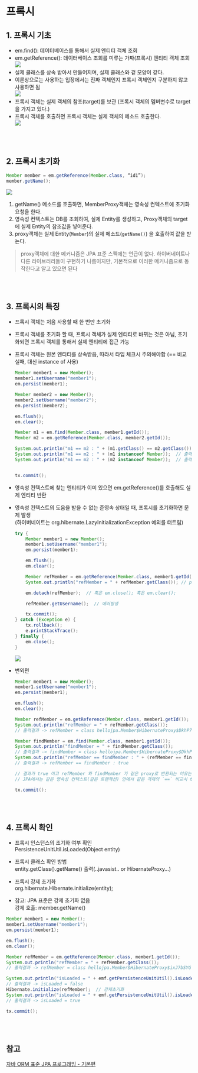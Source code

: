 # 프록시

## 1. 프록시 기초
* em.find(): 데이터베이스를 통해서 실제 엔티티 객체 조회
* em.getReference(): 데이터베이스 조회를 미루는 가짜(프록시) 엔티티 객체 조회
    ![](imgs/proxy/2021-12-31-06-02-04.png)
* 실제 클래스를 상속 받아서 만들어지며, 실제 클래스와 겉 모양이 같다.
* 이론상으로는 사용하는 입장에서는 진짜 객체인지 프록시 객체인지 구분하지 않고 사용하면 됨   
    ![](imgs/proxy/2021-12-31-06-04-32.png)
* 프록시 객체는 실제 객체의 참조(target)를 보관 (프록시 객체의 멤버변수로 target을 가지고 있다.)
* 프록시 객체를 호출하면 프록시 객체는 실제 객체의 메소드 호출한다.   
    ![](imgs/proxy/2021-12-31-06-05-58.png)


<br><br>


## 2. 프록시 초기화

```java
Member member = em.getReference(Member.class, “id1”);
member.getName();
```

![](imgs/proxy/2021-12-31-06-07-22.png)

1. getName() 메소드를 호출하면, MemberProxy객체는 영속성 컨텍스트에 초기화 요청을 한다.
2. 영속성 컨텍스트는 DB를 조회하여, 실제 Entity를 생성하고, Proxy객체의 target에 실제 Entity의 참조값을 넣어준다.
3. proxy객체는 실제 Entity(`Member`)의 실제 메소드(`getName()`) 을 호출하여 값을 받는다.

> proxy객체에 대한 메커니즘은 JPA 표준 스펙에는 언급이 없다. 하이버네이트나 다른 라이브러리들이 구현하기 나름이지만, 기본적으로 이러한 메커니즘으로 동작한다고 알고 있으면 된다


<br><br>


## 3. 프록시의 특징

* 프록시 객체는 처음 사용할 때 한 번만 초기화

* 프록시 객체를 초기화 할 때, 프록시 객체가 실제 엔티티로 바뀌는 것은 아님, 초기화되면 프록시 객체를 통해서 실제 엔티티에 접근 가능

* 프록시 객체는 원본 엔티티를 상속받음, 따라서 타입 체크시 주의해야함 (== 비교 실패, 대신 instance of 사용)
    ```java
    Member member1 = new Member();
    member1.setUsername("member1");
    em.persist(member1);

    Member member2 = new Member();
    member2.setUsername("member2");
    em.persist(member2);

    em.flush();
    em.clear();

    Member m1 = em.find(Member.class, member1.getId());
    Member m2 = em.getReference(Member.class, member2.getId());

    System.out.println("m1 == m2 : " + (m1.getClass() == m2.getClass()));  // 출력결과 : m1 == m2 : false
    System.out.println("m1 == m2 : " + (m1 instanceof Member));  // 출력결과 : m1 == m2 : true
    System.out.println("m1 == m2 : " + (m2 instanceof Member));  // 출력결과 : m1 == m2 : true


    tx.commit();
    ```
* 영속성 컨텍스트에 찾는 엔티티가 이미 있으면 em.getReference()를 호출해도 실제 엔티티 반환

* 영속성 컨텍스트의 도움을 받을 수 없는 준영속 상태일 때, 프록시를 초기화하면 문제 발생   
  (하이버네이트는 org.hibernate.LazyInitializationException 예외를 터트림)
    ```java
    try {
        Member member1 = new Member();
        member1.setUsername("member1");
        em.persist(member1);

        em.flush();
        em.clear();

        Member refMember = em.getReference(Member.class, member1.getId());
        System.out.println("refMember = " + refMember.getClass()); // proxy

        em.detach(refMember);  // 혹은 em.close(); 혹은 em.clear();

        refMember.getUsername();  // 에러발생

        tx.commit();
    } catch (Exception e) {
        tx.rollback();
        e.printStackTrace();
    } finally {
        em.close();
    }
    ```
    ![](imgs/proxy/2021-12-31-07-14-31.png)

* 번외편
    ```java
    Member member1 = new Member();
    member1.setUsername("member1");
    em.persist(member1);

    em.flush();
    em.clear();

    Member refMember = em.getReference(Member.class, member1.getId());
    System.out.println("refMember = " + refMember.getClass()); 
    // 출력결과 -> refMember = class hellojpa.Member$HibernateProxy$DkhP7QqA

    Member findMember = em.find(Member.class, member1.getId());
    System.out.println("findMember = " + findMember.getClass());  
    // 출력결과 -> findMember = class hellojpa.Member$HibernateProxy$DkhP7QqA
    System.out.println("refMember == findMember : " + (refMember == findMember));  
    // 출력결과 -> refMember == findMember : true

    // 결과가 true 이고 refMember 와 findMember 가 같은 proxy로 반환되는 이유는
    // JPA에서는 같은 영속성 컨텍스트(같은 트랜잭션) 안에서 같은 객체의 `==` 비교시 true를 보장해야 하기 때문

    tx.commit();
    ```


<br><br>


## 4. 프록시 확인
* 프록시 인스턴스의 초기화 여부 확인   
PersistenceUnitUtil.isLoaded(Object entity)

* 프록시 클래스 확인 방법   
entity.getClass().getName() 출력(..javasist.. or HibernateProxy…)

* 프록시 강제 초기화   
org.hibernate.Hibernate.initialize(entity);

* 참고: JPA 표준은 강제 초기화 없음   
강제 호출: member.getName()

```java
Member member1 = new Member();
member1.setUsername("member1");
em.persist(member1);

em.flush();
em.clear();

Member refMember = em.getReference(Member.class, member1.getId());
System.out.println("refMember = " + refMember.getClass());  
// 출력결과 -> refMember = class hellojpa.Member$HibernateProxy$ixJ7bSYG

System.out.println("isLoaded = " + emf.getPersistenceUnitUtil().isLoaded(refMember));  
// 출력결과 -> isLoaded = false
Hibernate.initialize(refMember);  // 강제초기화
System.out.println("isLoaded = " + emf.getPersistenceUnitUtil().isLoaded(refMember));  
// 출력결과 -> isLoaded = true

tx.commit();
```


<br><br>


## 참고
[자바 ORM 표준 JPA 프로그래밍 - 기본편](https://www.inflearn.com/course/ORM-JPA-Basic)